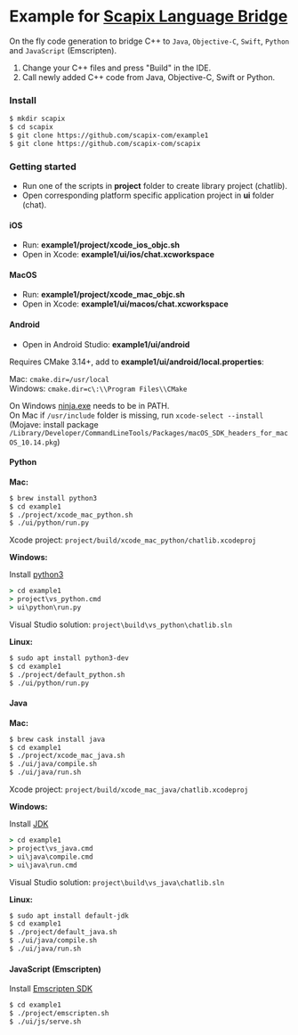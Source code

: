 # Example for [Scapix Language Bridge](https://www.scapix.com/)

On the fly code generation to bridge C++ to `Java`, `Objective-C`, `Swift`, `Python` and `JavaScript` (Emscripten).

1. Change your C++ files and press "Build" in the IDE.
2. Call newly added C++ code from Java, Objective-C, Swift or Python.

### Install

```bash
$ mkdir scapix
$ cd scapix
$ git clone https://github.com/scapix-com/example1
$ git clone https://github.com/scapix-com/scapix
```

### Getting started

- Run one of the scripts in **project** folder to create library project (chatlib).
- Open corresponding platform specific application project in **ui** folder (chat).

#### iOS

- Run: **example1/project/xcode_ios_objc.sh**
- Open in Xcode: **example1/ui/ios/chat.xcworkspace**

#### MacOS

- Run: **example1/project/xcode_mac_objc.sh**
- Open in Xcode: **example1/ui/macos/chat.xcworkspace**

#### Android

- Open in Android Studio: **example1/ui/android**

Requires CMake 3.14+, add to **example1/ui/android/local.properties**:

Mac: `cmake.dir=/usr/local`\
Windows: `cmake.dir=c\:\\Program Files\\CMake`

On Windows [ninja.exe](https://github.com/ninja-build/ninja/releases) needs to be in PATH.\
On Mac if `/usr/include` folder is missing, run `xcode-select --install` (Mojave: install package `/Library/Developer/CommandLineTools/Packages/macOS_SDK_headers_for_macOS_10.14.pkg`)

#### Python

**Mac:**

```bash
$ brew install python3
$ cd example1
$ ./project/xcode_mac_python.sh
$ ./ui/python/run.py
```

Xcode project: `project/build/xcode_mac_python/chatlib.xcodeproj`

**Windows:**

Install [python3](https://www.python.org/downloads/windows/)

```cmd
> cd example1
> project\vs_python.cmd
> ui\python\run.py
```

Visual Studio solution: `project\build\vs_python\chatlib.sln`

**Linux:**

```bash
$ sudo apt install python3-dev
$ cd example1
$ ./project/default_python.sh
$ ./ui/python/run.py
```

#### Java

**Mac:**

```bash
$ brew cask install java
$ cd example1
$ ./project/xcode_mac_java.sh
$ ./ui/java/compile.sh
$ ./ui/java/run.sh
```

Xcode project: `project/build/xcode_mac_java/chatlib.xcodeproj`

**Windows:**

Install [JDK](https://www.oracle.com/technetwork/java/javase/downloads/index.html)

```cmd
> cd example1
> project\vs_java.cmd
> ui\java\compile.cmd
> ui\java\run.cmd
```

Visual Studio solution: `project\build\vs_java\chatlib.sln`

**Linux:**

```bash
$ sudo apt install default-jdk
$ cd example1
$ ./project/default_java.sh
$ ./ui/java/compile.sh
$ ./ui/java/run.sh
```

#### JavaScript (Emscripten)

Install [Emscripten SDK](https://emscripten.org/docs/getting_started/downloads.html)

```bash
$ cd example1
$ ./project/emscripten.sh
$ ./ui/js/serve.sh
```
